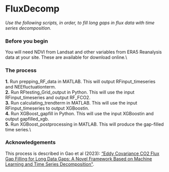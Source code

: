 # FluxDecomp

*Use the following scripts, in order, to fill long gaps in flux data with time series decomposition.*

### Before you begin

You will need NDVI from Landsat and other variables from ERA5 Reanalysis data at your site. These are available for download online.\

### The process
**1.** Run prepping_RF_data in MATLAB. This will output RFinput_timeseries and NEEfluctuationterm.\
**2.** Run RFtesting_Grid_output in Python. This will use the input RFinput_timeseries and output RF_FCO2.\
**3.** Run calculating_trendterm in MATLAB. This will use the input RFinput_timeseries to output XGBoostin.\
**4.** Run XGBoost_gapfill in Python. This will use the input XGBoostin and output gapfilled_xgb.\
**5.** Run XGBoost_postprocessing in MATLAB. This will produce the gap-filled time series.\

### Acknowledgements

This process is described in Gao et al (2023): [“Eddy Covariance CO2 Flux Gap Filling for Long Data Gaps: A Novel Framework Based on Machine Learning and Time Series Decomposition"](https://www.mdpi.com/2072-4292/15/10/2695).

